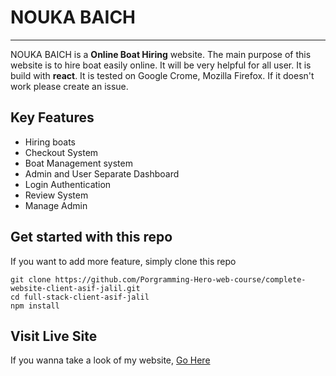 # NOUKA BAICH

---

NOUKA BAICH is a **Online Boat Hiring** website. The main purpose of this website is to hire boat easily online. It will be very helpful for all user. It is build with **react**. It is tested on Google Crome, Mozilla Firefox. If it doesn't work please create an issue.

## Key Features

- Hiring boats
- Checkout System
- Boat Management system
- Admin and User Separate Dashboard
- Login Authentication
- Review System
- Manage Admin

## Get started with this repo

If you want to add more feature, simply clone this repo

```
git clone https://github.com/Porgramming-Hero-web-course/complete-website-client-asif-jalil.git
cd full-stack-client-asif-jalil
npm install
```

## Visit Live Site

If you wanna take a look of my website, [Go Here](https://kenakata.netlify.app/)
